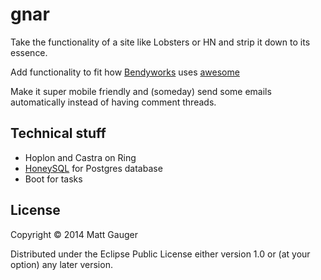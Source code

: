 # gnar

Take the functionality of a site like Lobsters or HN and strip it down to its essence.

Add functionality to fit how [Bendyworks](http://bendyworks.com) uses [awesome](http://awesome.bendyworks.com)

Make it super mobile friendly and (someday) send some emails automatically instead of having comment threads.

## Technical stuff

* Hoplon and Castra on Ring
* [HoneySQL](https://github.com/jkk/honeysql) for Postgres database
* Boot for tasks

## License

Copyright © 2014 Matt Gauger

Distributed under the Eclipse Public License either version 1.0 or (at your option) any later version.
